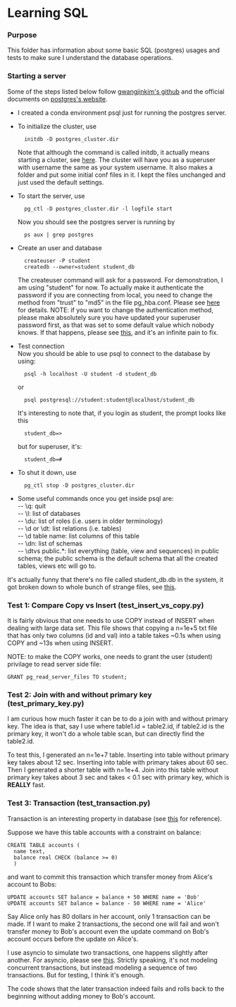 # Learning SQL

### Purpose
This folder has information about some basic SQL (postgres) usages and tests to make sure I understand the database operations.

### Starting a server
Some of the steps listed below follow [gwangjinkim's github](https://gist.github.com/gwangjinkim/f13bf596fefa7db7d31c22efd1627c7a) and the official documents on [postgres's website](https://www.postgresql.org/docs/15/admin.html).
- I created a conda environment psql just for running the postgres server.
- To initialize the cluster, use
  ```
    initdb -D postgres_cluster.dir
  ```
   
  Note that although the command is called initdb,  it actually means starting a cluster, see [here](https://www.postgresql.org/docs/current/app-initdb.html). 
  The cluster will have you as a superuser with username the same as your system username. It also makes a folder and put some initial conf files in it. I kept the files unchanged and just used the default settings.
- To start the server, use
  ```
    pg_ctl -D postgres_cluster.dir -l logfile start
  ```
  Now you should see the postgres server is running by
  ```
    ps aux | grep postgres
  ```
- Create an user and database
  ```
    createuser -P student
    createdb --owner=student student_db
  ```
  The createuser command will ask for a password. For demonstration, I am using "student" for now. To actually make it authenticate the password if you are connecting from local, you need to change the method from "trust" to "md5" in the file pg_hba.conf. Please see [here](https://stackoverflow.com/questions/38954123/postgresqls-psql-exe-doesnt-validate-password) for details. 
  NOTE: if you want to change the authentication method, please make absolutely sure you have updated your superuser password first, as that was set to some default value which nobody knows. If that happens, please see [this](https://chartio.com/resources/tutorials/how-to-set-the-default-user-password-in-postgresql/), and it's an infinite pain to fix.
- Test connection  
  Now you should be able to use psql to connect to the database by using:
  ```
    psql -h localhost -U student -d student_db
  ```
  or
  ```
    psql postgresql://student:student@localhost/student_db
  ```
  It's interesting to note that, if you login as student, the prompt looks like this
  ```
    student_db=>
  ```
  but for superuser, it's:
  ```
    student_db=#
  ```
- To shut it down, use
  ```
    pg_ctl stop -D postgres_cluster.dir
  ```
- Some useful commands once you get inside psql are:  
-- \q: quit  
-- \l: list of databases  
-- \du: list of roles (i.e. users in older terminology)  
-- \d or \dt: list relations (i.e. tables)  
-- \d table name: list columns of this table  
-- \dn: list of schemas  
-- \dtvs public.*: list everything (table, view and sequences) in public schema; the public schema is the default schema that all the created tables, views etc will go to.

It's actually funny that there's no file called student_db.db in the system, it got broken down to whole bunch of strange files, see [this](https://stackoverflow.com/questions/5052907/location-of-postgresql-database-on-os-x).

### Test 1: Compare Copy vs Insert (test_insert_vs_copy.py)
It is fairly obvious that one needs to use COPY instead of INSERT when dealing with large data set. This file shows that copying a n=1e+5 txt file that has only two columns (id and val) into a table takes ~0.1s when using COPY and ~13s when using INSERT.

NOTE: to make the COPY works, one needs to grant the user (student) privilage to read server side file:
```
GRANT pg_read_server_files TO student;
```

### Test 2: Join with and without primary key (test_primary_key.py)
I am curious how much faster it can be to do a join with and without primary key. The idea is that, say I use where table1.id = table2.id, if table2.id is the primary key, it won't do a whole table scan, but can directly find the table2.id.

To test this, I generated an n=1e+7 table. Inserting into table without primary key takes about 12 sec. Inserting into table with primary takes about 60 sec. Then I generated a shorter table with n=1e+4. Join into this table without primary key takes about 3 sec and takes < 0.1 sec with primary key, which is **REALLY** fast.

### Test 3: Transaction (test_transaction.py)
Transaction is an interesting property in database (see [this](https://www.postgresql.org/docs/16/tutorial-transactions.html) for reference).

Suppose we have this table accounts with a constraint on balance:
```
CREATE TABLE accounts (
  name text, 
  balance real CHECK (balance >= 0)
  )
```

and want to commit this transaction which transfer money from Alice's account to Bobs:
```
UPDATE accounts SET balance = balance + 50 WHERE name = 'Bob'
UPDATE accounts SET balance = balance - 50 WHERE name = 'Alice'
```

Say Alice only has 80 dollars in her account, only 1 transaction can be made. If I want to make 2 transactions, the second one will fail and won't transfer money to Bob's account even the update command on Bob's account occurs before the update on Alice's. 

I use asyncio to simulate two transactions, one happens slightly after another. For asyncio, please see [this](https://realpython.com/async-io-python/). Strictly speaking, it's not modeling concurrent transactions, but instead modeling a sequence of two transactions. But for testing, I think it's enough. 

The code shows that the later transaction indeed fails and rolls back to the beginning without adding money to Bob's account.